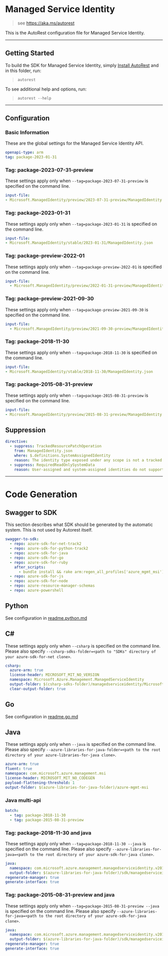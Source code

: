 # Managed Service Identity

> see https://aka.ms/autorest

This is the AutoRest configuration file for Managed Service Identity.

---

## Getting Started

To build the SDK for Managed Service Identity, simply [Install AutoRest](https://aka.ms/autorest/install) and in this folder, run:

> `autorest`

To see additional help and options, run:

> `autorest --help`

---

## Configuration

### Basic Information

These are the global settings for the Managed Service Identity API.

``` yaml
openapi-type: arm
tag: package-2023-01-31
```

### Tag: package-2023-07-31-preview

These settings apply only when `--tag=package-2023-07-31-preview` is specified on the command line.

``` yaml $(tag) == 'package-2023-07-31-preview'
input-file:
- Microsoft.ManagedIdentity/preview/2023-07-31-preview/ManagedIdentity.json
```

### Tag: package-2023-01-31

These settings apply only when `--tag=package-2023-01-31` is specified on the command line.

``` yaml $(tag) == 'package-2023-01-31'
input-file:
- Microsoft.ManagedIdentity/stable/2023-01-31/ManagedIdentity.json
```

### Tag: package-preview-2022-01

These settings apply only when `--tag=package-preview-2022-01` is specified on the command line.

```yaml $(tag) == 'package-preview-2022-01'
input-file:
  - Microsoft.ManagedIdentity/preview/2022-01-31-preview/ManagedIdentity.json
```


### Tag: package-preview-2021-09-30

These settings apply only when `--tag=package-preview-2021-09-30` is specified on the command line.

```yaml $(tag) == 'package-preview-2021-09-30'
input-file:
  - Microsoft.ManagedIdentity/preview/2021-09-30-preview/ManagedIdentity.json
```
### Tag: package-2018-11-30

These settings apply only when `--tag=package-2018-11-30` is specified on the command line.

``` yaml $(tag) == 'package-2018-11-30'
input-file:
- Microsoft.ManagedIdentity/stable/2018-11-30/ManagedIdentity.json
```

### Tag: package-2015-08-31-preview

These settings apply only when `--tag=package-2015-08-31-preview` is specified on the command line.

``` yaml $(tag) == 'package-2015-08-31-preview'
input-file:
- Microsoft.ManagedIdentity/preview/2015-08-31-preview/ManagedIdentity.json
```

## Suppression

``` yaml
directive:
  - suppress: TrackedResourcePatchOperation
    from: ManagedIdentity.json
    where: $.definitions.SystemAssignedIdentity
    reason: The identity type exposed under any scope is not a tracked resource since it is an extension.
  - suppress: RequiredReadOnlySystemData
    reason: User-assigned and system-assigned identities do not support systemData.
```

---

# Code Generation

## Swagger to SDK

This section describes what SDK should be generated by the automatic system.
This is not used by Autorest itself.

``` yaml $(swagger-to-sdk)
swagger-to-sdk:
  - repo: azure-sdk-for-net-track2
  - repo: azure-sdk-for-python-track2
  - repo: azure-sdk-for-java
  - repo: azure-sdk-for-go
  - repo: azure-sdk-for-ruby
    after_scripts:
      - bundle install && rake arm:regen_all_profiles['azure_mgmt_msi']
  - repo: azure-sdk-for-js
  - repo: azure-sdk-for-node
  - repo: azure-resource-manager-schemas
  - repo: azure-powershell
```

## Python

See configuration in [readme.python.md](./readme.python.md)

## C#

These settings apply only when `--csharp` is specified on the command line.
Please also specify `--csharp-sdks-folder=<path to "SDKs" directory of your azure-sdk-for-net clone>`.

``` yaml $(csharp)
csharp:
  azure-arm: true
  license-header: MICROSOFT_MIT_NO_VERSION
  namespace: Microsoft.Azure.Management.ManagedServiceIdentity
  output-folder: $(csharp-sdks-folder)/managedserviceidentity/Microsoft.Azure.Management.ManagedServiceIdentity/src/Generated
  clear-output-folder: true
```

## Go

See configuration in [readme.go.md](./readme.go.md)

## Java

These settings apply only when `--java` is specified on the command line.
Please also specify `--azure-libraries-for-java-folder=<path to the root directory of your azure-libraries-for-java clone>`.

``` yaml $(java)
azure-arm: true
fluent: true
namespace: com.microsoft.azure.management.msi
license-header: MICROSOFT_MIT_NO_CODEGEN
payload-flattening-threshold: 1
output-folder: $(azure-libraries-for-java-folder)/azure-mgmt-msi
```

### Java multi-api

``` yaml $(java) && $(multiapi)
batch:
  - tag: package-2018-11-30
  - tag: package-2015-08-31-preview
```

### Tag: package-2018-11-30 and java

These settings apply only when `--tag=package-2018-11-30 --java` is specified on the command line.
Please also specify `--azure-libraries-for-java=<path to the root directory of your azure-sdk-for-java clone>`.

``` yaml $(tag) == 'package-2018-11-30' && $(java) && $(multiapi)
java:
  namespace: com.microsoft.azure.management.managedserviceidentity.v2018-11-30
  output-folder: $(azure-libraries-for-java-folder)/sdk/managedserviceidentity/mgmt-v2018-11-30
regenerate-manager: true
generate-interface: true
```

### Tag: package-2015-08-31-preview and java

These settings apply only when `--tag=package-2015-08-31-preview --java` is specified on the command line.
Please also specify `--azure-libraries-for-java=<path to the root directory of your azure-sdk-for-java clone>`.

``` yaml $(tag) == 'package-2015-08-31-preview' && $(java) && $(multiapi)
java:
  namespace: com.microsoft.azure.management.managedserviceidentity.v2015_08_31_preview
  output-folder: $(azure-libraries-for-java-folder)/sdk/managedserviceidentity/mgmt-v2015_08_31_preview
regenerate-manager: true
generate-interface: true
```
